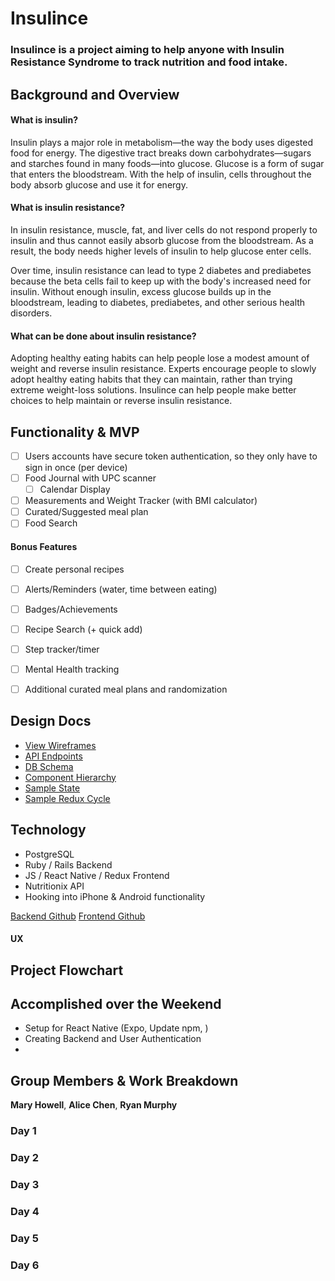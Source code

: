 # Insulince

### Insulince is a project aiming to help anyone with Insulin Resistance Syndrome to track nutrition and food intake.

## Background and Overview
#### What is insulin?
Insulin plays a major role in metabolism—the way the body uses digested food for energy. The digestive tract breaks down carbohydrates—sugars and starches found in many foods—into glucose. Glucose is a form of sugar that enters the bloodstream. With the help of insulin, cells throughout the body absorb glucose and use it for energy.

#### What is insulin resistance?
In insulin resistance, muscle, fat, and liver cells do not respond properly to insulin and thus cannot easily absorb glucose from the bloodstream. As a result, the body needs higher levels of insulin to help glucose enter cells.

Over time, insulin resistance can lead to type 2 diabetes and prediabetes because the beta cells fail to keep up with the body's increased need for insulin. Without enough insulin, excess glucose builds up in the bloodstream, leading to diabetes, prediabetes, and other serious health disorders.

#### What can be done about insulin resistance?
Adopting healthy eating habits can help people lose a modest amount of weight and reverse insulin resistance. Experts encourage people to slowly adopt healthy eating habits that they can maintain, rather than trying extreme weight-loss solutions. Insulince can help people make better choices to help maintain or reverse insulin resistance.

## Functionality & MVP

   - [ ] Users accounts have secure token authentication, so they only have to sign in once (per device)
   - [ ] Food Journal with UPC scanner
      - [ ] Calendar Display
   - [ ] Measurements and Weight Tracker (with BMI calculator)
   - [ ] Curated/Suggested meal plan
   - [ ] Food Search

#### Bonus Features
   - [ ] Create personal recipes
   - [ ] Alerts/Reminders (water, time between eating)
   - [ ] Badges/Achievements
   - [ ] Recipe Search (+ quick add)
   - [ ] Step tracker/timer
   - [ ] Mental Health tracking
   - [ ] Additional curated meal plans and randomization


## Design Docs
* [View Wireframes](https://github.com/achen118/insulince-api/tree/master/docs/WireFrames)
* [API Endpoints](https://github.com/achen118/insulince-api/blob/master/docs/api_endpoints.md)
* [DB Schema](https://github.com/achen118/insulince-api/blob/master/docs/schema.md)
* [Component Hierarchy](https://github.com/achen118/insulince-api/blob/master/docs/component_hierarchy.md)
* [Sample State](https://github.com/achen118/insulince-api/blob/master/docs/sample_state.md)
* [Sample Redux Cycle](https://github.com/achen118/insulince-api/blob/master/docs/sample_redux_cycle.md)

## Technology
* PostgreSQL
* Ruby / Rails Backend
* JS / React Native / Redux Frontend
* Nutritionix API
* Hooking into iPhone & Android functionality

[Backend Github](https://github.com/achen118/insulince-api) [Frontend Github](https://github.com/rmurphy178/insulince)

#### UX

## Project Flowchart


## Accomplished over the Weekend
- Setup for React Native (Expo, Update npm,  )
- Creating Backend and User Authentication
-

## Group Members & Work Breakdown

**Mary Howell**,
**Alice Chen**,
**Ryan Murphy**

### Day 1

### Day 2

### Day 3

### Day 4

### Day 5

### Day 6
